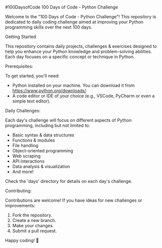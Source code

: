 #100DaysofCode
100 Days of Code - Python Challenge

Welcome to the "100 Days of Code - Python Challenge"! This repository is dedicated to daily coding challenge aimed at improving your Python programming skills over the next 100 days.

Getting Started

This repository contains daily projects, challenges & exercises designed to help you enhance your Python knowledge and problem-solving abilities. Each day focuses on a specific concept or technique in Python.

Prerequisites:

To get started, you'll need:
- Python installed on your machine. You can download it from https://www.python.org/downloads/
- A code editor or IDE of your choice (e.g., VSCode, PyCharm or even a simple text editor).


Daily Challenges:

Each day's challenge will focus on different aspects of Python programming, including but not limited to:
- Basic syntax & data structures
- Functions & modules
- File handling
- Object-oriented programming
- Web scraping
- API interactions
- Data analysis & visualization
- And more!

Check the 'days' directory for details on each day's challenge.

Contributing:

Contributions are welcome! If you have ideas for new challenges or improvements:
1. Fork the repository.
2. Create a new branch.
3. Make your changes.
4. Submit a pull request.

Happy coding! 🎉

